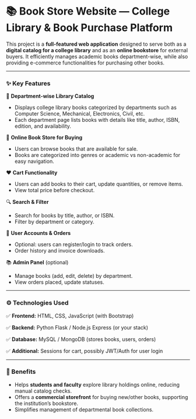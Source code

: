 
# 📚 Book Store Website — College Library & Book Purchase Platform

This project is a **full-featured web application** designed to serve both as a **digital catalog for a college library** and as an **online bookstore** for external buyers. It efficiently manages academic books department-wise, while also providing e-commerce functionalities for purchasing other books.

---

### ✨ Key Features

🚀 **Department-wise Library Catalog**

* Displays college library books categorized by departments such as Computer Science, Mechanical, Electronics, Civil, etc.
* Each department page lists books with details like title, author, ISBN, edition, and availability.

🛒 **Online Book Store for Buying**

* Users can browse books that are available for sale.
* Books are categorized into genres or academic vs non-academic for easy navigation.

❤️ **Cart Functionality**

* Users can add books to their cart, update quantities, or remove items.
* View total price before checkout.

🔍 **Search & Filter**

* Search for books by title, author, or ISBN.
* Filter by department or category.

👤 **User Accounts & Orders**

* Optional: users can register/login to track orders.
* Order history and invoice downloads.

📚 **Admin Panel** (optional)

* Manage books (add, edit, delete) by department.
* View orders placed, update statuses.

---

### ⚙️ Technologies Used

✅ **Frontend:** HTML, CSS, JavaScript (with Bootstrap)

✅ **Backend:** Python Flask / Node.js Express (or your stack)

✅ **Database:** MySQL / MongoDB (stores books, users, orders)

✅ **Additional:** Sessions for cart, possibly JWT/Auth for user login

---

### 📝 Benefits

* Helps **students and faculty** explore library holdings online, reducing manual catalog checks.
* Offers a **commercial storefront** for buying new/other books, supporting the institution’s bookstore.
* Simplifies management of departmental book collections.
